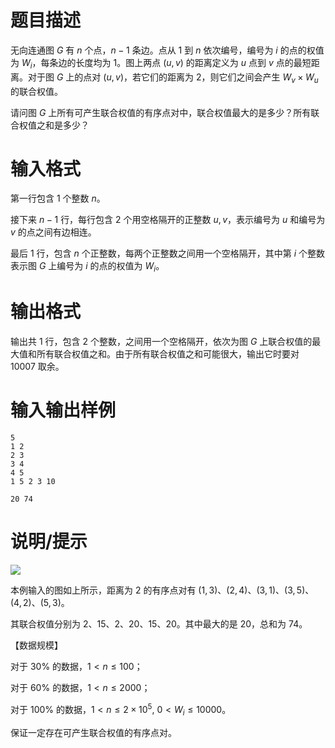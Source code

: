 # 题目描述

无向连通图 $G$ 有 $n$ 个点，$n-1$ 条边。点从 $1$ 到 $n$ 依次编号，编号为 $i$ 的点的权值为 $W_i$，每条边的长度均为 $1$。图上两点 $(u,v)$ 的距离定义为 $u$ 点到 $v$ 点的最短距离。对于图 $G$ 上的点对 $(u,v)$，若它们的距离为 $2$，则它们之间会产生 $W_v \times W_u$ 的联合权值。

请问图 $G$ 上所有可产生联合权值的有序点对中，联合权值最大的是多少？所有联合权值之和是多少？

# 输入格式

第一行包含 $1$ 个整数 $n$。

接下来 $n-1$ 行，每行包含 $2$ 个用空格隔开的正整数 $u,v$，表示编号为 $u$ 和编号为 $v$ 的点之间有边相连。

最后 $1$ 行，包含 $n$ 个正整数，每两个正整数之间用一个空格隔开，其中第 $i$ 个整数表示图 $G$ 上编号为 $i$ 的点的权值为 $W_i$。

# 输出格式

输出共 $1$ 行，包含 $2$ 个整数，之间用一个空格隔开，依次为图 $G$ 上联合权值的最大值和所有联合权值之和。由于所有联合权值之和可能很大，输出它时要对 $10007$ 取余。

# 输入输出样例

```input1
5
1 2
2 3
3 4
4 5
1 5 2 3 10
```

```output1
20 74
```

# 说明/提示

![](file://link.png)

本例输入的图如上所示，距离为 2 的有序点对有 $(1,3)$、$(2,4)$、$(3,1)$、$(3,5)$、$(4,2)$、$(5,3)$。

其联合权值分别为 $2$、$15$、$2$、$20$、$15$、$20$。其中最大的是 $20$，总和为 $74$。

【数据规模】

对于 $30 \%$ 的数据，$1 < n \leq 100$；

对于 $60 \%$ 的数据，$1 < n \leq 2000$；

对于 $100 \%$ 的数据，$1 < n \leq 2 \times {10}^5,~0 < W_i \leq 10000$。

保证一定存在可产生联合权值的有序点对。
